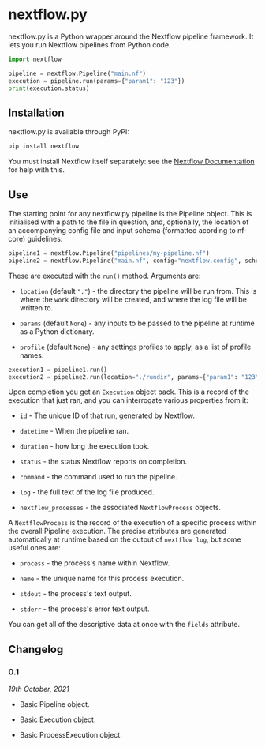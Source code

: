 # nextflow.py

nextflow.py is a Python wrapper around the Nextflow pipeline framework. It lets
you run Nextflow pipelines from Python code.

```python
import nextflow

pipeline = nextflow.Pipeline("main.nf")
execution = pipeline.run(params={"param1": "123"})
print(execution.status)
```

## Installation

nextflow.py is available through PyPI:

```bash
pip install nextflow
```

You must install Nextflow itself separately: see the
[Nextflow Documentation](https://www.nextflow.io/docs/latest/getstarted.html#installation)
for help with this.

## Use

The starting point for any nextflow.py pipeline is the Pipeline object. This is
initialised with a path to the file in question, and, optionally, the location
of an accompanying config file and input schema (formatted acording to nf-core)
guidelines:

```python
pipeline1 = nextflow.Pipeline("pipelines/my-pipeline.nf")
pipeline2 = nextflow.Pipeline("main.nf", config="nextflow.config", schema="inputs.json")
```

These are executed with the `run()` method. Arguments are:

- `location` (default `"."`) - the directory the pipeline will be run from. This
is where the `work` directory will be created, and where the log file will be
written to.

- `params` (default `None`) - any inputs to be passed to the pipeline at runtime
as a Python dictionary.

- `profile` (default `None`) - any settings profiles to apply, as a list of
profile names.

```python
execution1 = pipeline1.run()
execution2 = pipeline2.run(location="./rundir", params={"param1": "123"}, profile=["docker", "test"])
```

Upon completion you get an `Execution` object back. This is a record of the
execution that just ran, and you can interrogate various properties from it:

- `id` - The unique ID of that run, generated by Nextflow.

- `datetime` - When the pipeline ran.

- `duration` - how long the execution took.

- `status` - the status Nextflow reports on completion.

- `command` - the command used to run the pipeline.

- `log` - the full text of the log file produced.

- `nextflow_processes` - the associated `NextflowProcess` objects.

A `NextflowProcess` is the record of the execution of a specific process within
the overall Pipeline execution. The precise attributes are generated
automatically at runtime based on the output of `nextflow log`, but some useful
ones are:

- `process` - the process's name within Nextflow.

- `name` - the unique name for this process execution.

- `stdout` - the process's text output.

- `stderr` - the process's error text output.

You can get all of the descriptive data at once with the `fields` attribute.

## Changelog

### 0.1

*19th October, 2021*

- Basic Pipeline object.

- Basic Execution object.

- Basic ProcessExecution object.